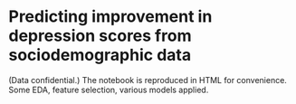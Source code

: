 # Predicting improvement in depression scores from sociodemographic data

(Data confidential.) The notebook is reproduced in HTML for convenience. Some EDA, feature selection, various models applied.
